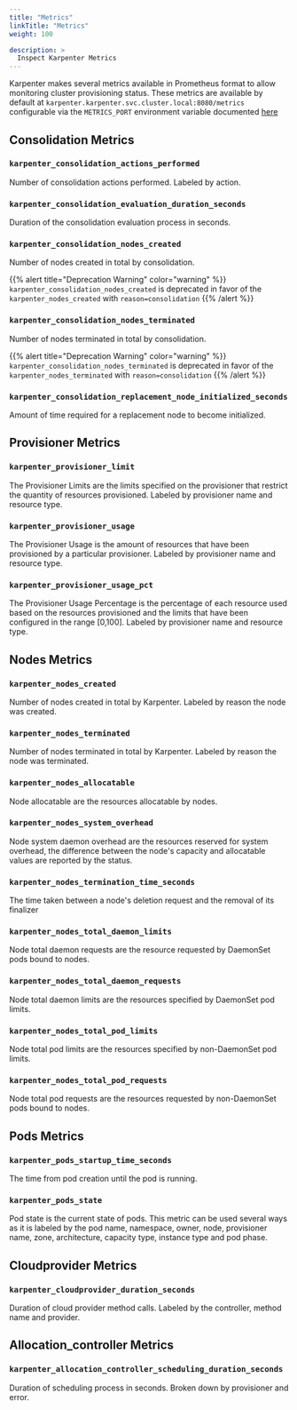 ```yaml
---
title: "Metrics"
linkTitle: "Metrics"
weight: 100

description: >
  Inspect Karpenter Metrics
---
```

<!-- this document is generated from hack/docs/metrics_gen_docs.go -->
Karpenter makes several metrics available in Prometheus format to allow monitoring cluster provisioning status. These metrics are available by default at `karpenter.karpenter.svc.cluster.local:8080/metrics` configurable via the `METRICS_PORT` environment variable documented [here](../configuration)
## Consolidation Metrics

### `karpenter_consolidation_actions_performed`
Number of consolidation actions performed. Labeled by action.

### `karpenter_consolidation_evaluation_duration_seconds`
Duration of the consolidation evaluation process in seconds.

### `karpenter_consolidation_nodes_created`
Number of nodes created in total by consolidation.

{{% alert title="Deprecation Warning" color="warning" %}}
`karpenter_consolidation_nodes_created` is deprecated in favor of the `karpenter_nodes_created` with `reason=consolidation`
{{% /alert %}}

### `karpenter_consolidation_nodes_terminated`
Number of nodes terminated in total by consolidation.

{{% alert title="Deprecation Warning" color="warning" %}}
`karpenter_consolidation_nodes_terminated` is deprecated in favor of the `karpenter_nodes_terminated` with `reason=consolidation`
{{% /alert %}}

### `karpenter_consolidation_replacement_node_initialized_seconds`
Amount of time required for a replacement node to become initialized.

## Provisioner Metrics

### `karpenter_provisioner_limit`
The Provisioner Limits are the limits specified on the provisioner that restrict the quantity of resources provisioned. Labeled by provisioner name and resource type.

### `karpenter_provisioner_usage`
The Provisioner Usage is the amount of resources that have been provisioned by a particular provisioner. Labeled by provisioner name and resource type.

### `karpenter_provisioner_usage_pct`
The Provisioner Usage Percentage is the percentage of each resource used based on the resources provisioned and the limits that have been configured in the range [0,100].  Labeled by provisioner name and resource type.

## Nodes Metrics

### `karpenter_nodes_created`
Number of nodes created in total by Karpenter. Labeled by reason the node was created.

### `karpenter_nodes_terminated`
Number of nodes terminated in total by Karpenter. Labeled by reason the node was terminated.

### `karpenter_nodes_allocatable`
Node allocatable are the resources allocatable by nodes.

### `karpenter_nodes_system_overhead`
Node system daemon overhead are the resources reserved for system overhead, the difference between the node's capacity and allocatable values are reported by the status.

### `karpenter_nodes_termination_time_seconds`
The time taken between a node's deletion request and the removal of its finalizer

### `karpenter_nodes_total_daemon_limits`
Node total daemon requests are the resource requested by DaemonSet pods bound to nodes.

### `karpenter_nodes_total_daemon_requests`
Node total daemon limits are the resources specified by DaemonSet pod limits.

### `karpenter_nodes_total_pod_limits`
Node total pod limits are the resources specified by non-DaemonSet pod limits.

### `karpenter_nodes_total_pod_requests`
Node total pod requests are the resources requested by non-DaemonSet pods bound to nodes.

## Pods Metrics

### `karpenter_pods_startup_time_seconds`
The time from pod creation until the pod is running.

### `karpenter_pods_state`
Pod state is the current state of pods. This metric can be used several ways as it is labeled by the pod name, namespace, owner, node, provisioner name, zone, architecture, capacity type, instance type and pod phase.

## Cloudprovider Metrics

### `karpenter_cloudprovider_duration_seconds`
Duration of cloud provider method calls. Labeled by the controller, method name and provider.

## Allocation_controller Metrics

### `karpenter_allocation_controller_scheduling_duration_seconds`
Duration of scheduling process in seconds. Broken down by provisioner and error.

